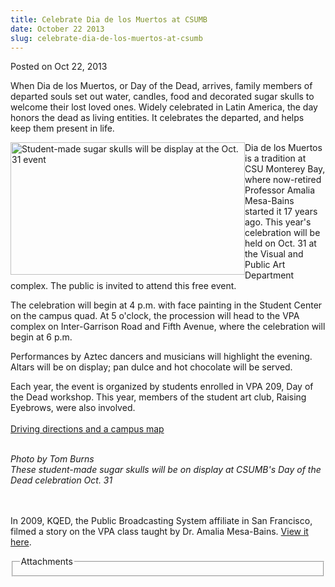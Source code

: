 ```yaml
---
title: Celebrate Dia de los Muertos at CSUMB
date: October 22 2013
slug: celebrate-dia-de-los-muertos-at-csumb
---
```


  



<span class="date">Posted on Oct 22, 2013    </span>
<p>When Dia de los Muertos, or Day of the Dead, arrives, family
members of departed souls set out water, candles, food and
decorated sugar skulls to welcome their lost loved ones. Widely
celebrated in Latin America, the day honors the dead as living
entities. It celebrates the departed, and helps keep them present
in life.</p>
<p><img alt="Student-made sugar skulls will be display at the Oct. 31 event" src="https://news.csumb.edu/sites/default/files/65/attachments/news/images/skulls_on_display_for_web.jpg" style="float:left; width:375px; height:212px"/></p>
<p>Dia de los Muertos is a tradition at CSU Monterey Bay, where
now-retired Professor Amalia Mesa-Bains started it 17 years ago.
This year&apos;s celebration will be held on Oct. 31 at the Visual and
Public Art Department complex. The public is invited to attend this
free event.</p>
<p>The celebration will begin at 4 p.m. with face painting in the
Student Center on the campus quad. At 5 o&apos;clock, the procession
will head to the VPA complex on Inter-Garrison Road and Fifth
Avenue, where the celebration will begin at 6 p.m.</p>
<p>Performances by Aztec dancers and musicians will highlight the
evening. Altars will be on display; pan dulce and hot chocolate
will be served.&#xA0;</p>
<p>Each year, the event is organized by students enrolled in VPA
209, Day of the Dead workshop. This year, members of the student
art club, Raising Eyebrows, were also involved.<br>
<br>
<a href="https://csumb.edu/maps" rel="nofollow">Driving directions
and a campus map</a></br></br></p>
<p class="small"><em>Photo by Tom Burns<br>
These student-made sugar skulls will be on display at CSUMB&apos;s Day
of the Dead celebration Oct. 31</br></em><br>
&#xA0;</br></p>
<p class="small">In 2009, KQED, the Public Broadcasting System
affiliate in San Francisco, filmed a story on the VPA class taught
by Dr. Amalia Mesa-Bains. <a href="https://www.youtube.com/watch?v=su1pDr9oxQc&amp;feature=player_embedded#!" rel="nofollow">View it here</a>.&#xA0;</p>
<fieldset class="fieldgroup group-attachments">
<legend>Attachments</legend>
<div class="field field-type-emvideo field-field-attach-video">
<div class="field-items">
<div class="field-item odd">
<div class="emvideo emvideo-video emvideo-youtube">
<div class="emfield-emvideo emfield-emvideo-youtube">
<div id="emvideo-youtube-flash-wrapper-1"><object type="application/x-shockwave-flash" height="350" width="425" data="https://www.youtube.com/v/ZWVkccd7_vk&amp;rel=0&amp;enablejsapi=1&amp;playerapiid=ytplayer&amp;fs=1" id="emvideo-youtube-flash-1"><param name="movie" value="https://www.youtube.com/v/ZWVkccd7_vk&amp;rel=0&amp;enablejsapi=1&amp;playerapiid=ytplayer&amp;fs=1">
<param name="allowScriptAccess" value="sameDomain">
<param name="quality" value="best">
<param name="allowFullScreen" value="true">
<param name="bgcolor" value="#FFFFFF">
<param name="scale" value="noScale">
<param name="salign" value="TL">
<param name="FlashVars" value="playerMode=embedded">
<param name="wmode" value="transparent"/></param></param></param></param></param></param></param></param></object></div>
</div>
</div>
</div>
</div>
</div>
</fieldset>





```
